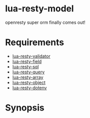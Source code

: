 # lua-resty-model
openresty super orm finally comes out!

# Requirements
- [lua-resty-validator](https://github.com/xiangnanscu/lua-resty-validator)
- [lua-resty-field](https://github.com/xiangnanscu/lua-resty-field)
- [lua-resty-sql](https://github.com/xiangnanscu/lua-resty-sql)
- [lua-resty-query](https://github.com/xiangnanscu/lua-resty-query)
- [lua-resty-array](https://github.com/xiangnanscu/lua-resty-array)
- [lua-resty-object](https://github.com/xiangnanscu/lua-resty-object)
- [lua-resty-dotenv](https://github.com/xiangnanscu/lua-resty-dotenv)
# Synopsis
```



```
